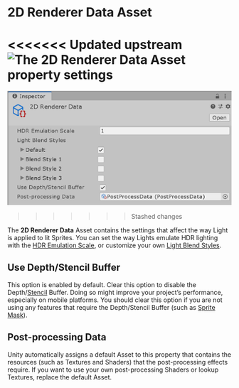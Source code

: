 # 2D Renderer Data Asset

<<<<<<< Updated upstream
![The 2D Renderer Data Asset property settings](Images/2dRendererData_properties_updated.png)
=======
![The 2D Renderer Data Asset property settings](Images/2D/2dRendererData_properties_updated.png)
>>>>>>> Stashed changes

The __2D Renderer Data__ Asset contains the settings that affect the way Light is applied to lit Sprites. You can set the way Lights emulate HDR lighting with the [HDR Emulation Scale](HDREmulationScale), or customize your own [Light Blend Styles](LightBlendStyles). 

## Use Depth/Stencil Buffer

This option is enabled by default. Clear this option to disable the Depth/[Stencil](https://docs.unity3d.com/Manual/SL-Stencil.html) Buffer. Doing so might improve your project’s performance, especially on mobile platforms. You should clear this option if you are not using any features that require the Depth/Stencil Buffer (such as [Sprite Mask](https://docs.unity3d.com/Manual/class-SpriteMask.html)). 

## Post-processing Data

Unity automatically assigns a default Asset to this property that contains the resources (such as Textures and Shaders) that the post-processing effects require. If you want to use your own post-processing Shaders or lookup Textures, replace the default Asset.
